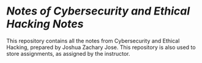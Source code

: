 # *Notes of Cybersecurity and Ethical Hacking Notes*

This repository contains all the notes from Cybersecurity and Ethical Hacking, prepared by Joshua Zachary Jose. This repository is also used to store assignments, as assigned by the instructor. 
